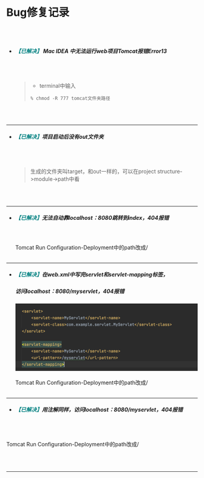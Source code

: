 # Bug修复记录

 <br></br>

+ ##### <font color=teal>【已解决】</font> Mac IDEA 中无法运行web项目Tomcat报错Error13
   
   
   <br></br>
   >- terminal中输入
   >```linux
   >% chmod -R 777 tomcat文件夹路径
   >```
   <br></br>
---

+ ##### <font color=teal>【已解决】</font>项目启动后没有out文件夹
  
    <br></br>
  >生成的文件夹叫target，和out一样的，可以在project structure->module->path中看

  <br></br>
   
---  
+ ##### <font color=teal>【已解决】</font>无法自动靠localhost：8080跳转到index，404报错
    <br></br>
   Tomcat Run Configuration-Deployment中的path改成/
   <br></br>
---
+ ##### <font color=teal>【已解决】</font>在web.xml中写完servlet和servlet-mapping标签，
   ##### 访问localhost：8080/myservlet，404报错
   ![](./../images/web/web03.png)
<br></br>
Tomcat Run Configuration-Deployment中的path改成/
<br></br>
---

+ ##### <font color=teal>【已解决】</font>用注解同样，访问localhost：8080/myservlet，404报错

<br></br>

Tomcat Run Configuration-Deployment中的path改成/

<br></br>

---